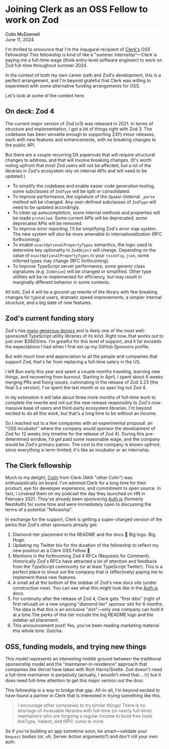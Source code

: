 <h1 style="border-bottom:1px solid #dddddd;">Joining Clerk as an OSS Fellow to work on Zod</h1>

<p>
<a href="https://twitter.com/colinhacks" style="font-weight:500;text-decoration:none;">Colin McDonnell</a>
<br/>
June 11, 2024
</p>

I'm thrilled to announce that I'm the inaugural recipient of [Clerk's](https://go.clerk.com/zod-clerk) OSS Fellowship! This fellowship is kind of like a "summer internship"—Clerk is paying me a full-time wage (think entry-level software engineer) to work on Zod full-time throughout summer 2024.

In the context of both my own career path and Zod's development, this is a perfect arrangement, and I'm beyond grateful that Clerk was willing to experiment with some alternative funding arrangements for OSS.

Let's look at some of the context here.

## On deck: Zod 4

The current major version of Zod (v3) was released in 2021. In terms of structure and implementation, I got a lot of things right with Zod 3. The codebase has been versatile enough to supporting 23(!) minor releases, each with new features and enhancements, with no breaking changes to the public API.

But there are a couple recurring DX papercuts that will require structural changes to address, and that will involve breaking changes. (It's worth noting upfront that most Zod users will not be affected, but a lot of the libraries in Zod's ecosystem rely on internal APIs and will need to be updated.)

- To simplify the codebase and enable easier code generation tooling, some subclasses of `ZodType` will be split or consolidated.
- To improve performance, the signature of the (quasi-)internal `_parse` method will be changed. Any user-defined subclasses of `ZodType` will need to be updated accordingly.
- To clean up autocompletion, some internal methods and properties will be made `protected`. Some current APIs will be deprecated; some deprecated APIs will be removed.
- To improve error reporting, I'll be simplifying Zod's error map system. The new system will also be more amenable to internationalization (RFC forthcoming).
- To enable `exactOptionalPropertyTypes` semantics, the logic used to determine key optionality in `ZodObject` will change. Depending on the value of `exactOptionalPropertyTypes` in your `tsconfig.json`, some inferred types may change (RFC forthcoming).
- To improve TypeScript server performance, some generic class signatures (e.g. `ZodUnion`) will be changed or simplified. Other type utilities will be re-implemented for efficiency, but may result in marginally different behavior in some contexts.

All told, Zod 4 will be a ground-up rewrite of the library with few breaking changes for typical users, dramatic speed improvements, a simpler internal structure, and a big slate of new features.

## Zod's current funding story

Zod's has [many generous donors](https://github.com/sponsors/colinhacks) and is likely one of the most well-sponsored TypeScript utility libraries of its kind. Right now, that works out to just over $2600/mo. I'm greatful for this level of support, and it far exceeds the expectations I had when I first set up my GitHub Sponsors profile.

But with much love and appreciation to all the people and companies that support Zod, that's far from replacing a full-time salary in the US.

I left Bun early this year and spent a couple months traveling, learning new things, and recovering from burnout. Starting in April, I spent about 6 weeks merging PRs and fixing issues, culminating in the release of Zod 3.23 (the final 3.x version). I've spent the last month or so spec'ing out Zod 4.

In my estimation it will take about three more months of full-time work to complete the rewrite and roll out the new release responsibly to Zod's now-massive base of users and third-party ecosystem libraries. I'm beyond excited to do all this work, but that's a long time to be without an income.

So I reached out to a few companies with an experimental proposal: an "OSS incubator" where the company would sponsor the development of Zod for 12 weeks (my timeline for the release of Zod 4). During this pre-determined window, I'd get paid some reasonable wage, and the company would be Zod's primary patron. The cost to the company is known upfront, since everything is term-limited; it's like an incubator or an internship.

## The Clerk fellowship

Much to my delight, [Colin](https://twitter.com/tweetsbycolin) from Clerk (AKA "other Colin") was enthusiastically on board. I've admired Clerk for a long time for their product, eye for developer experience, and commitment to open source. In fact, I covered them on my podcast the day they launched on HN in February 2021. They've already been sponsoring [Auth.js](https://authjs.dev) (formerly NextAuth) for some time and were immediately open to discussing the terms of a potential "fellowship".

In exchange for the support, Clerk is getting a super-charged version of the perks that Zod's other sponsors already get:

1. Diamond-tier placement in the README and the docs 💎 Big logo. Big. Huge.
2. Updating my Twitter bio for the duration of the fellowship to reflect my new position as a Clerk OSS Fellow 💅
3. Mentions in the forthcoming Zod 4 RFCs (Requests for Comment). Historically Zod's RFCs have attracted a lot of attention and feedback from the TypeScript community (or at least TypeScript Twitter). This is a perfect place to shout out the company that is (effectively) paying me to implement these new features.
4. A small ad at the bottom of the sidebar of Zod's new docs site (under construction now). You can see what this might look like in the [Auth.js](https://authjs.dev/getting-started) docs.
5. For continuity after the release of Zod 4, Clerk gets "first dibs" (right of first refusal) on a new ongoing "diamond tier" sponsor slot for 6 months. The idea is that this is an exclusive "slot"—only one company can hold it at a time.The perks of this tier include the big README logo and the sidebar ad placement.
6. This announcement post! Yes, you've been reading marketing material this whole time. Gotcha.

## OSS, funding models, and trying new things

This model represents an interesting middle ground between the traditional sponsorship model and the "maintainer-in-residence" approach that companies like Vercel have taken with Rich Harris/Svelte. Zod doesn't need a full-time maintainer in perpetuity (actually, I wouldn't mind that... 🙄) but it does need full-time attention to get this major version out the door.

This fellowship is a way to bridge that gap. All-in-all, I'm beyond excited to have found a partner in Clerk that is interested in trying something like this.

> I encourage other companies to try similar things! There is no shortage of invaluable libraries with full-time (or nearly full-time) maintainers who are forgoing a regular income to build free tools. ArkType, Valibot, and tRPC come to mind.

So if you're building an app sometime soon, be smart—validate your `Request` bodies (or, uh, Server Action arguments?) and don't roll your own auth.
